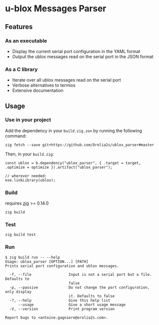 # u-blox Messages Parser

## Features

### As an executable

 - Display the current serial port configuration in the YAML format
 - Output the ublox messages read on the serial port in the JSON format

### As a C library

 - Iterate over all ublox messages read on the serial port
 - Verbose alternatives to termios
 - Extensive documentation

## Usage

### Use in your project

Add the dependency in your `build.zig.zon` by running the following command:
```shell
zig fetch --save git+https://github.com/Orolia2s/ublox_parser#master
```

Then, in your `build.zig`:
```zig
const ublox = b.dependency("ublox_parser", { .target = target, .optimize = optimize }).artifact("ublox_parser");

// wherever needed:
exe.linkLibrary(ublox);
```

### Build

requires [zig](https://ziglang.org/download/) >= 0.14.0

```shell
zig build
```

### Test

```shell
zig build test
```

### Run

```console
$ zig build run -- --help
Usage: ublox_parser [OPTION...] [PATH]
Prints serial port configuration and ublox messages.

  -f, --file                 Input is not a serial port but a file. Defaults to
                             false
  -p, --passive              Do not change the port configuration, only display
                             it. Defaults to false
  -?, --help                 Give this help list
      --usage                Give a short usage message
  -V, --version              Print program version

Report bugs to <antoine.gagniere@orolia2s.com>.
```
